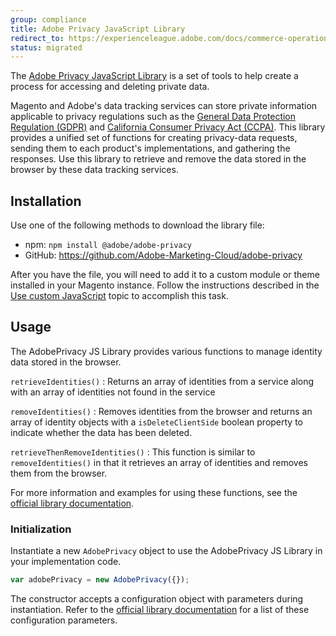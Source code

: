 ```yaml
---
group: compliance
title: Adobe Privacy JavaScript Library
redirect_to: https://experienceleague.adobe.com/docs/commerce-operations/security-and-compliance/privacy/adobe-javascript-library.html
status: migrated
---
```


<!-- TODO: Rename this topic without the `__` prefix to publish it when the library integration is ready -->

The [Adobe Privacy JavaScript Library][] is a set of tools to help create a process for accessing and deleting private data.

Magento and Adobe's data tracking services can store private information applicable to privacy regulations such as the [General Data Protection Regulation (GDPR)][] and [California Consumer Privacy Act (CCPA)][].
This library provides a unified set of functions for creating privacy-data requests, sending them to each product's implementations, and gathering the responses.
Use this library to retrieve and remove the data stored in the browser by these data tracking services.

## Installation

Use one of the following methods to download the library file:

-  npm: `npm install @adobe/adobe-privacy`
-  GitHub: <https://github.com/Adobe-Marketing-Cloud/adobe-privacy>

After you have the file, you will need to add it to a custom module or theme installed in your Magento instance.
Follow the instructions described in the [Use custom JavaScript][] topic to accomplish this task.

## Usage

The AdobePrivacy JS Library provides various functions to manage identity data stored in the browser.

`retrieveIdentities()`
: Returns an array of identities from a service along with an array of identities not found in the service

`removeIdentities()`
: Removes identities from the browser and returns an array of identity objects with a `isDeleteClientSide` boolean property to indicate whether the data has been deleted.

`retrieveThenRemoveIdentities()`
: This function is similar to `removeIdentities()` in that it retrieves an array of identities and removes them from the browser.

For more information and examples for using these functions, see the [official library documentation][Adobe Privacy JavaScript Library].

### Initialization

Instantiate a new `AdobePrivacy` object to use the AdobePrivacy JS Library in your implementation code.

```js
var adobePrivacy = new AdobePrivacy({});
```

The constructor accepts a configuration object with parameters during instantiation.
Refer to the [official library documentation][Adobe Privacy JavaScript Library] for a list of these configuration parameters.

[Adobe Privacy JavaScript Library]: https://www.adobe.io/apis/experienceplatform/gdpr/services/allservices.html#!api-specification/markdown/narrative/gdpr/use-cases/adobe-privacy-library.md

[General Data Protection Regulation (GDPR)]: <{{ site.baseurl }}/compliance/privacy/gdpr.html>
[California Consumer Privacy Act (CCPA)]: <{{ site.baseurl }}/compliance/privacy/ccpa.html>
[Use custom JavaScript]: <{{ site.baseurl }}/guides/v2.3/javascript-dev-guide/javascript/custom_js.html>
